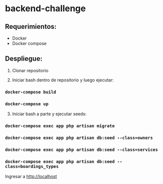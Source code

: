 # backend-challenge

## Requerimientos:

* Docker
* Docker compose

## Despliegue:

1) Clonar repositorio

2) Iniciar bash dentro de repositorio y luego ejecutar:

### `docker-compose build`

### `docker-compose up`

3) Iniciar bash a parte y ejecutar seeds:

### `docker-compose exec app php artisan migrate`

### `docker-compose exec app php artisan db:seed --class=owners`

### `docker-compose exec app php artisan db:seed --class=services`

### `docker-compose exec app php artisan db:seed --class=boardings_types`

Ingresar a [http://localhost](http://localhost)